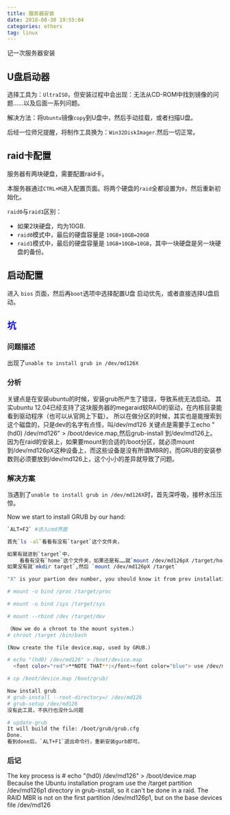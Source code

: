 ```yaml
---
title: 服务器安装
date: 2018-08-30 19:55:04
categories: others
tag: linux
---
```


记一次服务器安装

<!--more-->

## U盘启动器

选择工具为：`UltraISO`，但安装过程中会出现：无法从CD-ROM中找到镜像的问题……以及后面一系列问题。

解决方法：将`Ubuntu`镜像`copy`到U盘中，然后手动挂载，或者扫描U盘。

后经一位师兄提醒，将制作工具换为：`Win32DiskImager`.然后一切正常。

## raid卡配置

服务器有两块硬盘，需要配置raid卡。

本服务器通过`CTRL+M`进入配置页面。将两个硬盘的`raid`全都设置为`0`，然后重新初始化。

`raid0`与`raid1`区别：

- 如果2块硬盘，均为10GB.
- `raid0`模式中，最后的硬盘容量是 `10GB+10GB=20GB`
- `raid1`模式中，最后的硬盘容量是 `10GB+10GB=10GB`，其中一块硬盘是另一块硬盘的备份。

## 启动配置

进入 `bios` 页面，然后再`boot`选项中选择配置U盘 启动优先，或者直接选择U盘启动。

## <font color="blue">**坑**</font>

### 问题描述

出现了`unable to install grub in /dev/md126X`

### 分析

关键点是在安装ubuntu的时候，安装grub所产生了错误，导致系统无法启动。
其实ubuntu 12.04已经支持了这块服务器的megaraid软RAID的驱动，在内核目录能看到驱动程序（也可以从官网上下载）。
所以在做分区的时候，其实也是能搜索到这个磁盘的，只是dev的名字有点怪，叫/dev/md126
关键点是需要手工echo "(hd0) /dev/md126" > /boot/device.map,然后grub-install 到/dev/md126上。
因为在raid的安装上，如果要mount到合适的/boot分区，就必须mount到/dev/md126pX这种设备上，而这些设备是没有所谓MBR的，而GRUB的安装参数则必须要放到/dev/md126上，这个小小的差异就导致了问题。

### 解决方案

当遇到了`unable to install grub in /dev/md126X`时，首先深呼吸，接杯水压压惊。

Now we start to install GRUB by our hand:

```bash
`ALT+F2` #进入cmd界面

首先`ls -al`看看有没有`target`这个文件夹，

如果有就进到`target`中，
    看看有没有`home`这个文件夹，如果还是有……就`mount /dev/md126pX /target/home`,如果没有`home`	 就`mount /dev/md126pX /target`
如果没有就`mkdir target`,然后 `mount /dev/md126pX /target`

"X" is your partion dev number, you should know it from prev installation process.

# mount -o bind /proc /target/proc

# mount -o bind /sys /target/sys

# mount --rbind /dev /target/dev

（Now we do a chroot to the mount system.）  
# chroot /target /bin/bash

(Now create the file device.map, used by GRUB.）

# echo "(hd0) /dev/md126" > /boot/device.map
  <font color="red">**NOTE THAT**:</font><font color="blue"> use /dev/md126, NOT /dev/md126p1, it should the "md126"!</font>

# cp /boot/device.map /boot/grub/

Now install grub  
# grub-install --root-directory=/ /dev/md126   
# grub-setup /dev/md126  
没有此工具，不执行也没什么问题

# update-grub 
It will build the file: /boot/grub/grub.cfg  
Done.
看到done后，`ALT+F1`退出命令行，重新安装gurb即可。
```

### 后记

The key process is # echo "(hd0) /dev/md126" > /boot/device.map
Becaulse the Ubuntu installation program use the /target partition /dev/md126p1 directory in grub-install, so it can't be done in a raid. The RAID MBR is not on the first partition /dev/md126p1,  but on the base devices file /dev/md126

    